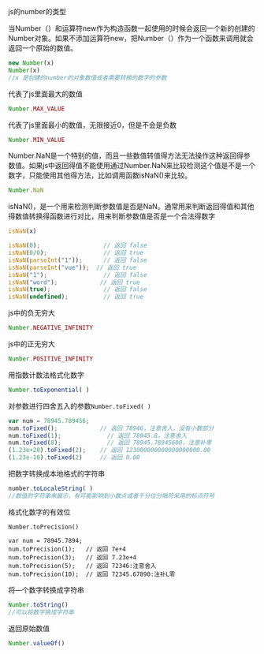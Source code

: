 js的number的类型

当Number（）和运算符new作为构造函数一起使用的时候会返回一个新的创建的Number对象。如果不添加运算符new，把Number（）作为一个函数来调用就会返回一个原始的数值。

```js
new Number(x)
Number(x)
//x 是创建的number的对象数值或者需要转换的数字的参数
```

代表了js里面最大的数值

```js
Number.MAX_VALUE
```

代表了js里面最小的数值，无限接近0，但是不会是负数

```js
Number.MIN_VALUE
```

Number.NaN是一个特别的值，而且一些数值转值得方法无法操作这种返回得参数值。如果js中返回得值不能使用通过Number.NaN来比较检测这个值是不是一个数字，只能使用其他得方法，比如调用函数isNaN()来比较。

```js
Number.NaN 
```

isNaN()，是一个用来检测判断参数值是否是NaN。通常用来判断返回得值和其他得数值转换得函数进行对比，用来判断参数值是否是一个合法得数字

```js
isNaN(x)

isNaN(0);                  // 返回 false
isNaN(0/0);                // 返回 true
isNaN(parseInt("1"));      // 返回 false
isNaN(parseInt("vue"));  // 返回 true
isNaN("1");                // 返回 false
isNaN("word");            // 返回 true
isNaN(true);               // 返回 false
isNaN(undefined);          // 返回 true
```

js中的负无穷大

```js
Number.NEGATIVE_INFINITY
```

js中的正无穷大

```js
Number.POSITIVE_INFINITY
```

用指数计数法格式化数字

```js
Number.toExponential( )
```

对参数进行四舍五入的参数`Number.toFixed( )`

```js
var num = 78945.789456;
num.toFixed();            // 返回 78946，注意舍入，没有小数部分
num.toFixed(1);             // 返回 78945.8，注意舍入
num.toFixed(8);             // 返回 78945.78945600，注意补零
(1.23e+20).toFixed(2);    // 返回 123000000000000000000.00
(1.23e-10).toFixed(2)     // 返回 0.00
```

把数字转换成本地格式的字符串

```js
number.toLocaleString( )
//数值的字符串来展示，有可能影响到小数点或者千分位分隔符采用的标点符号
```

格式化数字的有效位

```JS
Number.toPrecision()

var num = 78945.7894;
num.toPrecision(1);   // 返回 7e+4
num.toPrecision(3);   // 返回 7.23e+4
num.toPrecision(5);   // 返回 72346:注意舍入
num.toPrecision(10);  // 返回 72345.67890:注补L零
```

将—个数字转换成字符串

```js
Number.toString()
//可以将数字换成字符串
```

返回原始数值

```js
Number.valueOf()
```

